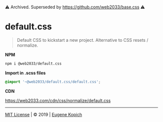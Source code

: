⚠ Archived. Superseded by https://github.com/web2033/base.css ⚠

# default.css

> Default CSS to kickstart a new project. Alternative to CSS resets / normalize.

**NPM**

```sh
npm i @web2033/default.css
```

**Import in .scss files**

```scss
@import '~@web2033/default.css/default.css';
```
**CDN**

https://web2033.com/cdn/css/normalize/default.css

---

[MIT License](license.md) | © 2019 | [Eugene Kopich](https://eugenekopich.com)